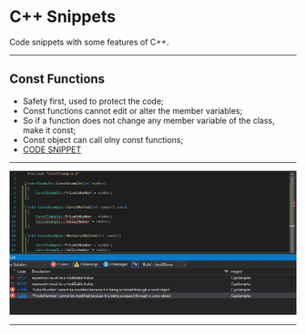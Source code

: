 # C++ Snippets
Code snippets with some features of C++.
***
## Const Functions
* Safety first, used to protect the code;
* Const functions cannot edit or alter the member variables;
* So if a function does not change any member variable of the class, make it const;
* Const object can call olny const functions;
* [CODE SNIPPET](https://github.com/FernadoSL/cpp-snippets/blob/dev/src/CppSamples/ConstExample.cpp)
***
![alt text](https://github.com/FernadoSL/cpp-snippets/blob/dev/img/constExample.PNG?raw=true "Const Function")
***